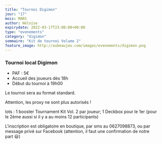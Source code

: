 ```yaml
---
title: "Tournoi Digimon"
jour: "17"
mois: MARS
author: Héloïse
expirydate: 2022-03-17T23:00:00+00:00
type: "evenements"
category: "digimon"
sommaire: "Kit de tournoi Volume 2"
feature_image: http://aubeaujeu.com/images/evenements/digimon.png
---
```

### Tournoi local Digimon


* PAF : 5€
* Accueil des joueurs dès 18h
* Début du tournoi à 19h00

Le tournoi sera au format standard.

Attention, les proxy ne sont plus autorisés !

lots :
1 booster Tournament Kit Vol. 2 par joueur;
1 Deckbox pour le 1er (pour le 2ème aussi si il y a au moins 12 participants)

L'inscription est obligatoire en boutique, par sms au 0627098873, ou par message privé sur Facebook (attention, il faut une confirmation de notre part 😃)
